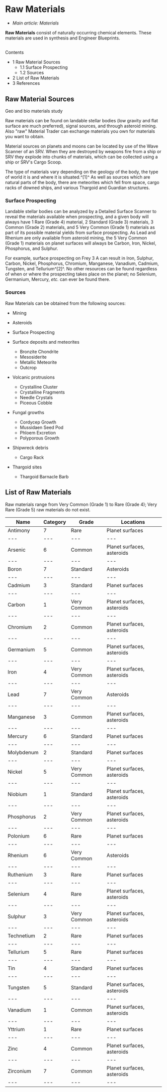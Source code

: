# Raw Materials
- *Main article: Materials*

**Raw Materials** consist of naturally occurring chemical elements. These materials are used in synthesis and Engineer Blueprints.

## 

Contents

- 1 Raw Material Sources
    - 1.1 Surface Prospecting
    - 1.2 Sources
- 2 List of Raw Materials
- 3 References

## Raw Material Sources

 	 	 	 		 			 		 		 		 			
Geo and bio materials study
 		 	 

Raw materials can be found on landable stellar bodies (low gravity and flat surface are much preferred), signal sources, and through asteroid mining. Also "raw" Material Trader can exchange materials you own for materials you want to obtain.

Material sources on planets and moons can be located by use of the Wave Scanner of an SRV. When they are destroyed by weapons fire from a ship or SRV they explode into chunks of materials, which can be collected using a ship or SRV's Cargo Scoop.

The type of materials vary depending on the geology of the body, the type of world it is and where it is situated.^[1]^ As well as sources which are natural parts of the body, there are meteorites which fell from space, cargo racks of downed ships, and various Thargoid and Guardian structures.

### Surface Prospecting

Landable stellar bodies can be analyzed by a Detailed Surface Scanner to reveal the materials available when prospecting, and a given body will always have 1 Rare (Grade 4) material, 2 Standard (Grade 3) materials, 3 Common (Grade 2) materials, and 5 Very Common (Grade 1) materials as part of its possible material yields from surface prospecting. As Lead and Rhenium are only available from asteroid mining, the 5 Very Common (Grade 1) materials on planet surfaces will always be Carbon, Iron, Nickel, Phosphorus, and Sulphur.

For example, surface prospecting on Frey 3 A can result in Iron, Sulphur, Carbon, Nickel, Phosphorus, Chromium, Manganese, Vanadium, Cadmium, Tungsten, and Tellurium^[2]^. No other resources can be found regardless of when or where the prospecting takes place on the planet; no Selenium, Germanium, Mercury, *etc.* can ever be found there.

### Sources

Raw Materials can be obtained from the following sources:

- Mining

- Asteroids

- Surface Prospecting

- Surface deposits and meteorites
    - Bronzite Chondrite
    - Mesosiderite
    - Metallic Meteorite
    - Outcrop

- Volcanic protrusions
    - Crystalline Cluster
    - Crystalline Fragments
    - Needle Crystals
    - Piceous Cobble

- Fungal growths
    - Cordycep Growth
    - Mussidaen Seed Pod
    - Phloem Excretion
    - Polyporous Growth

- Shipwreck debris
    - Cargo Rack

- Thargoid sites
    - Thargoid Barnacle Barb

## List of Raw Materials

Raw materials range from Very Common (Grade 1) to Rare (Grade 4); Very Rare (Grade 5) raw materials do not exist.

| Name | Category | Grade | Locations |
| --- | --- | --- | --- |
| Antimony | 7 | Rare | Planet surfaces |
| --- | --- | --- | --- |
| Arsenic | 6 | Common | Planet surfaces, asteroids |
| --- | --- | --- | --- |
| Boron | 7 | Standard | Asteroids |
| --- | --- | --- | --- |
| Cadmium | 3 | Standard | Planet surfaces |
| --- | --- | --- | --- |
| Carbon | 1 | Very Common | Planet surfaces, asteroids |
| --- | --- | --- | --- |
| Chromium | 2 | Common | Planet surfaces, asteroids |
| --- | --- | --- | --- |
| Germanium | 5 | Common | Planet surfaces, asteroids |
| --- | --- | --- | --- |
| Iron | 4 | Very Common | Planet surfaces, asteroids |
| --- | --- | --- | --- |
| Lead | 7 | Very Common | Asteroids |
| --- | --- | --- | --- |
| Manganese | 3 | Common | Planet surfaces, asteroids |
| --- | --- | --- | --- |
| Mercury | 6 | Standard | Planet surfaces |
| --- | --- | --- | --- |
| Molybdenum | 2 | Standard | Planet surfaces |
| --- | --- | --- | --- |
| Nickel | 5 | Very Common | Planet surfaces, asteroids |
| --- | --- | --- | --- |
| Niobium | 1 | Standard | Planet surfaces, asteroids |
| --- | --- | --- | --- |
| Phosphorus | 2 | Very Common | Planet surfaces, asteroids |
| --- | --- | --- | --- |
| Polonium | 6 | Rare | Planet surfaces |
| --- | --- | --- | --- |
| Rhenium | 6 | Very Common | Asteroids |
| --- | --- | --- | --- |
| Ruthenium | 3 | Rare | Planet surfaces |
| --- | --- | --- | --- |
| Selenium | 4 | Rare | Planet surfaces, asteroids |
| --- | --- | --- | --- |
| Sulphur | 3 | Very Common | Planet surfaces, asteroids |
| --- | --- | --- | --- |
| Technetium | 2 | Rare | Planet surfaces |
| --- | --- | --- | --- |
| Tellurium | 5 | Rare | Planet surfaces |
| --- | --- | --- | --- |
| Tin | 4 | Standard | Planet surfaces |
| --- | --- | --- | --- |
| Tungsten | 5 | Standard | Planet surfaces, asteroids |
| --- | --- | --- | --- |
| Vanadium | 1 | Common | Planet surfaces, asteroids |
| --- | --- | --- | --- |
| Yttrium | 1 | Rare | Planet surfaces |
| --- | --- | --- | --- |
| Zinc | 4 | Common | Planet surfaces, asteroids |
| --- | --- | --- | --- |
| Zirconium | 7 | Common | Planet surfaces, asteroids |
| --- | --- | --- | --- |